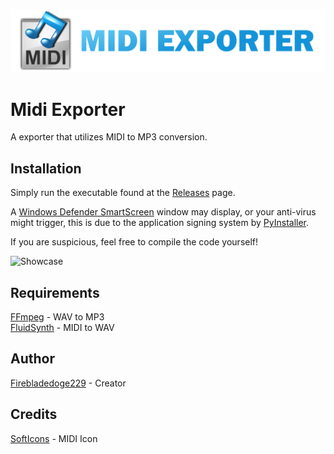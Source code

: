 ![Midi Exporter](https://github.com/Firebladedoge229/MidiExporter/blob/main/midiexporter.png?raw=true)

# Midi Exporter

A exporter that utilizes MIDI to MP3 conversion.

## Installation

Simply run the executable found at the [Releases](https://github.com/Firebladedoge229/MidiExporter/releases/latest) page.

A [Windows Defender SmartScreen](https://learn.microsoft.com/en-us/windows/security/operating-system-security/virus-and-threat-protection/microsoft-defender-smartscreen/) window may display, or your anti-virus might trigger, this is due to the application signing system by [PyInstaller](https://github.com/pyinstaller/pyinstaller).

If you are suspicious, feel free to compile the code yourself!

![Showcase](https://github.com/Firebladedoge229/MidiExporter/assets/72758695/c203d502-0aa9-4078-a647-42d83e713318)

## Requirements

[FFmpeg](https://ffmpeg.org/download.html) - WAV to MP3\
[FluidSynth](https://github.com/FluidSynth/fluidsynth/releases/latest) - MIDI to WAV

## Author

[Firebladedoge229](https://www.github.com/Firebladedoge229) - Creator

## Credits 

[SoftIcons](https://www.softicons.com/system-icons/toyfactory-icons-by-mira/file-midi-icon) - MIDI Icon
